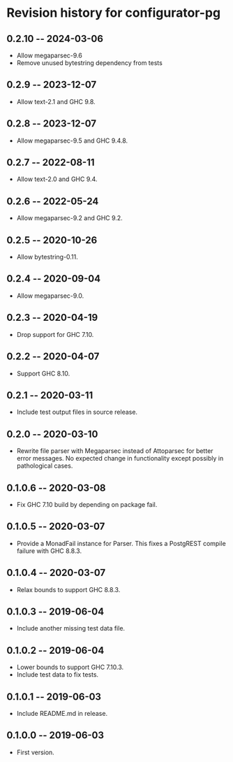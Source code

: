 # Revision history for configurator-pg

## 0.2.10 -- 2024-03-06

* Allow megaparsec-9.6
* Remove unused bytestring dependency from tests

## 0.2.9 -- 2023-12-07

* Allow text-2.1 and GHC 9.8.

## 0.2.8 -- 2023-12-07

* Allow megaparsec-9.5 and GHC 9.4.8.

## 0.2.7 -- 2022-08-11

* Allow text-2.0 and GHC 9.4.

## 0.2.6 -- 2022-05-24

* Allow megaparsec-9.2 and GHC 9.2.

## 0.2.5 -- 2020-10-26

* Allow bytestring-0.11.

## 0.2.4 -- 2020-09-04

* Allow megaparsec-9.0.

## 0.2.3 -- 2020-04-19

* Drop support for GHC 7.10.

## 0.2.2 -- 2020-04-07

* Support GHC 8.10.

## 0.2.1 -- 2020-03-11

* Include test output files in source release.

## 0.2.0 -- 2020-03-10

* Rewrite file parser with Megaparsec instead of
  Attoparsec for better error messages. No expected
  change in functionality except possibly in
  pathological cases.

## 0.1.0.6 -- 2020-03-08

* Fix GHC 7.10 build by depending on package fail.

## 0.1.0.5 -- 2020-03-07

* Provide a MonadFail instance for Parser.
  This fixes a PostgREST compile failure with GHC 8.8.3.

## 0.1.0.4 -- 2020-03-07

* Relax bounds to support GHC 8.8.3.

## 0.1.0.3 -- 2019-06-04

* Include another missing test data file.

## 0.1.0.2 -- 2019-06-04

* Lower bounds to support GHC 7.10.3.
* Include test data to fix tests.

## 0.1.0.1 -- 2019-06-03

* Include README.md in release.

## 0.1.0.0 -- 2019-06-03

* First version.
